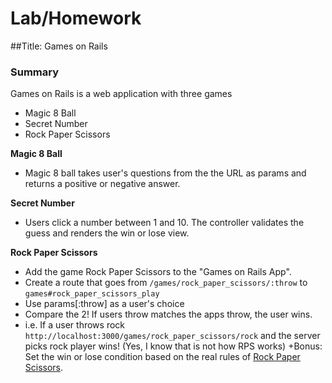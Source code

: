 # Lab/Homework

##Title: Games on Rails

### Summary
Games on Rails is a web application with three games

*  Magic 8 Ball
*  Secret Number
*  Rock Paper Scissors

__Magic 8 Ball__

*  Magic 8 ball takes user's questions from the the URL as params and returns a positive or negative answer.

__Secret Number__

*  Users click a number between 1 and 10. The controller validates the guess and renders the win or lose view.

__Rock Paper Scissors__

* Add the game Rock Paper Scissors to the "Games on Rails App".
*  Create a route that goes from `/games/rock_paper_scissors/:throw` to `games#rock_paper_scissors_play`
*  Use params[:throw] as a user's choice
*  Compare the 2! If  users throw matches the apps throw, the user wins.
*  i.e. If a user throws rock `http://localhost:3000/games/rock_paper_scissors/rock` and the server picks rock player wins! (Yes,  I know that is not how RPS works)
+Bonus: Set the win or lose condition based on the real rules of [Rock Paper Scissors](http://en.wikipedia.org/wiki/Rock-paper-scissors).
